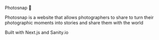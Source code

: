 Photosnap 📸

Photosnap is a website that allows photographers to share to turn their photographic moments into stories and share them with the world

Built with Next.js and Sanity.io
